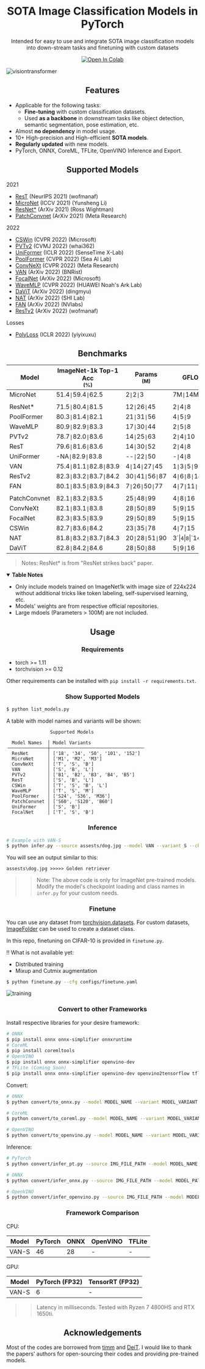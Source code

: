 # <div align="center">SOTA Image Classification Models in PyTorch</div>

<div align="center">
<p>Intended for easy to use and integrate SOTA image classification models into down-stream tasks and finetuning with custom datasets</p>

<a href="https://colab.research.google.com/github/sithu31296/image-classification/blob/main/tutorial.ipynb"><img src="https://colab.research.google.com/assets/colab-badge.svg" alt="Open In Colab"></a>

</div>

![visiontransformer](assests/vit_banner.png)

## <div align="center">Features</div>

* Applicable for the following tasks: 
  * **Fine-tuning** with custom classification datasets.
  * Used **as a backbone** in downstream tasks like object detection, semantic segmentation, pose estimation, etc.
* Almost **no dependency** in model usage.
* 10+ High-precision and High-efficient **SOTA models**.
* **Regularly updated** with new models.
* PyTorch, ONNX, CoreML, TFLite, OpenVINO Inference and Export.

## <div align="center">Supported Models</div>

2021
* [ResT](https://arxiv.org/abs/2105.13677v3) (NeurIPS 2021) (wofmanaf)
* [MicroNet](https://arxiv.org/abs/2108.05894v1) (ICCV 2021) (Yunsheng Li)
* [ResNet*](https://arxiv.org/abs/2110.00476) (ArXiv 2021) (Ross Wightman)
* [PatchConvnet](https://arxiv.org/abs/2112.13692) (ArXiv 2021) (Meta Research)

2022
* [CSWin](https://arxiv.org/abs/2107.00652v2) (CVPR 2022) (Microsoft)
* [PVTv2](https://arxiv.org/abs/2106.13797) (CVMJ 2022) (whai362)
* [UniFormer](https://arxiv.org/abs/2201.09450) (ICLR 2022) (SenseTime X-Lab)
* [PoolFormer](https://arxiv.org/abs/2111.11418) (CVPR 2022) (Sea AI Lab)
* [ConvNeXt](https://arxiv.org/abs/2201.03545) (CVPR 2022) (Meta Research)
* [VAN](https://arxiv.org/abs/2202.09741) (ArXiv 2022) (BNRist)
* [FocalNet](https://arxiv.org/abs/2203.11926) (ArXiv 2022) (Microsoft)
* [WaveMLP](https://arxiv.org/abs/2111.12294) (CVPR 2022) (HUAWEI Noah's Ark Lab)
* [DaViT](https://arxiv.org/abs/2204.03645) (ArXiv 2022) (dingmyu)
* [NAT](https://arxiv.org/abs/2204.07143) (ArXiv 2022) (SHI Lab)
* [FAN](https://arxiv.org/abs/2204.12451) (ArXiv 2022) (NVlabs)
* [ResTv2](https://arxiv.org/abs/2204.07366v1) (ArXiv 2022) (wofmanaf)

Losses
* [PolyLoss](https://arxiv.org/abs/2204.12511v1) (ICLR 2022) (yiyixuxu)

## <div align="center">Benchmarks</div>

Model | ImageNet-1k Top-1 Acc <br><sup>(%) | Params <br><sup>(M)  | GFLOPs | Variants & Weights
--- | --- | --- | --- | --- 
MicroNet | 51.4`\|`59.4`\|`62.5 | 2`\|`2`\|`3 | 7M`\|`14M`\|`23M | [M1][micronetw]\|[M2][micronetw]\|[M3][micronetw]
||
ResNet* | 71.5`\|`80.4`\|`81.5 | 12`\|`26`\|`45 | 2`\|`4`\|`8 | [18][rsb18]\|[50][rsb50]\|[101][rsb101]
PoolFormer | 80.3`\|`81.4`\|`82.1 | 21`\|`31`\|`56 | 4`\|`5`\|`9 | [S24][pfs24]\|[S36][pfs36]\|[M36][pfm36]
WaveMLP | 80.9`\|`82.9`\|`83.3 | 17`\|`30`\|`44 | 2`\|`5`\|`8 | [T][wavet]\|[S][waves]\|[M][wavem]
PVTv2 | 78.7`\|`82.0`\|`83.6 | 14`\|`25`\|`63 | 2`\|`4`\|`10 | [B1][pvt1]\|[B2][pvt2]\|[B4][pvt4]
ResT | 79.6`\|`81.6`\|`83.6 | 14`\|`30`\|`52 | 2`\|`4`\|`8 | [S][rests]\|[B][restb]\|[L][restl]
UniFormer | -NA`\|`82.9`\|`83.8 | --`\|`22`\|`50 | -`\|`4`\|`8 | -\|[S][uniformers]\|[B][uniformerb]
VAN | 75.4`\|`81.1`\|`82.8`\|`83.9 | 4`\|`14`\|`27`\|`45 | 1`\|`3`\|`5`\|`9 | T\|[S][vans]\|[B][vanb]\|[L][vanl]
ResTv2 | 82.3`\|`83.2`\|`83.7`\|`84.2 | 30`\|`41`\|`56`\|`87 | 4`\|`6`\|`8`\|`14 | T\|S\|B\|L
FAN | 80.1`\|`83.5`\|`83.9`\|`84.3 | 7`\|`26`\|`50`\|`77 | 4`\|`7`\|`11`\|`17 | T\|S\|B\|L
||
PatchConvnet | 82.1`\|`83.2`\|`83.5 | 25`\|`48`\|`99 | 4`\|`8`\|`16 | [S60][pcs60]\|[S120][pcs120]\|[B60][pcb60]
ConvNeXt | 82.1`\|`83.1`\|`83.8 | 28`\|`50`\|`89 | 5`\|`9`\|`15 | [T][convnextt]\|[S][convnexts]\|[B][convnextb]
FocalNet | 82.3`\|`83.5`\|`83.9 | 29`\|`50`\|`89 | 5`\|`9`\|`15 | [T][focalt]\|[S][focals]\|[B][focalb]
CSWin | 82.7`\|`83.6`\|`84.2 | 23`\|`35`\|`78 | 4`\|`7`\|`15 | [T][cswint]\|[S][cswins]\|[B][cswinb]
NAT | 81.8`\|`83.2`\|`83.7`\|`84.3 | 20`\|`28`\|`51`\|`90 | 3\`\|`4`\|`8`\|`14 | M\|T\|S\|B
DaViT | 82.8`\|`84.2`\|`84.6 | 28`\|`50`\|`88 | 5`\|`9`\|`16 | T\|S\|B

> Notes: ResNet* is from "ResNet strikes back" paper.

<details open>
  <summary><strong>Table Notes</strong></summary>

* Only include models trained on ImageNet1k with image size of 224x224 without additional tricks like token labeling, self-supervised learning, etc.
* Models' weights are from respective official repositories.
* Large mdoels (Parameters > 100M) are not included. 

</details>


## <div align="center">Usage</div>

### <div align="center">Requirements</div>

* torch >= 1.11
* torchvision >= 0.12

Other requirements can be installed with `pip install -r requirements.txt`.

</details>

### <div align="center">Show Supported Models</div>

```bash
$ python list_models.py
```

A table with model names and variants will be shown:

```
                Supported Models
               
  Model Names  │ Model Variants
╶──────────────┼──────────────────────────────────╴
  ResNet       │ ['18', '34', '50', '101', '152']
  MicroNet     │ ['M1', 'M2', 'M3']
  ConvNeXt     │ ['T', 'S', 'B']
  VAN          │ ['S', 'B', 'L']
  PVTv2        │ ['B1', 'B2', 'B3', 'B4', 'B5']
  ResT         │ ['S', 'B', 'L']
  CSWin        │ ['T', 'S', 'B', 'L']
  WaveMLP      │ ['T', 'S', 'M']
  PoolFormer   │ ['S24', 'S36', 'M36']
  PatchConvnet │ ['S60', 'S120', 'B60']
  UniFormer    │ ['S', 'B']
  FocalNet     │ ['T', 'S', 'B']
```

### <div align="center">Inference</div>

```bash
# Example with VAN-S
$ python infer.py --source assests/dog.jpg --model VAN --variant S --checkpoint /path/to/van_s
```

You will see an output similar to this:

```
assests\dog.jpg >>>>> Golden retriever
```

>> Note: The above code is only for ImageNet pre-trained models. Modify the model's checkpoint loading and class names in `infer.py` for your custom needs.

### <div align="center">Finetune</div>

You can use any dataset from [torchvision.datasets](https://pytorch.org/vision/stable/datasets.html#image-classification). For custom datasets, [ImageFolder](https://pytorch.org/vision/stable/generated/torchvision.datasets.ImageFolder.html#torchvision.datasets.ImageFolder) can be used to create a dataset class.

In this repo, finetuning on CIFAR-10 is provided in `finetune.py`.

!! What is not available yet:
* Distributed training
* Mixup and Cutmix augmentation

```bash
$ python finetune.py --cfg configs/finetune.yaml
```

![training](assests/train.png)

</details>

### <div align="center">Convert to other Frameworks</div>

Install respective libraries for your desire framework:

```bash
# ONNX
$ pip install onnx onnx-simplifier onnxruntime
# CoreML
$ pip install coremltools
# OpenVINO
$ pip install onnx onnx-simplifier openvino-dev 
# TFLite (Coming Soon)
$ pip install onnx onnx-simplifier openvino-dev openvino2tensorflow tflite-runtime
```

Convert:

```bash
# ONNX
$ python convert/to_onnx.py --model MODEL_NAME --variant MODEL_VARIANT --num_classes NUM_CLASSES --checkpoint /path/to/weights --size IMAGE_SIZE

# CoreML
$ python convert/to_coreml.py --model MODEL_NAME --variant MODEL_VARIANT --num_classes NUM_CLASSES --checkpoint /path/to/weights --size IMAGE_SIZE

# OpenVINO
$ python convert/to_openvino.py --model MODEL_NAME --variant MODEL_VARIANT --num_classes NUM_CLASSES --checkpoint /path/to/weights --size IMAGE_SIZE --precision FP32 or FP16
```

Inference:

```bash
# PyTorch
$ python convert/infer_pt.py --source IMG_FILE_PATH --model MODEL_NAME --variant MODEL_VARIANT --num_classes NUM_CLASSES --checkpoint /path/to/weights --size IMAGE_SIZE --device cuda or cpu

# ONNX
$ python convert/infer_onnx.py --source IMG_FILE_PATH --model MODEL_PATH

# OpenVINO
$ python convert/infer_openvino.py --source IMG_FILE_PATH --model MODEL_PATH --device CPU or GPU
```

### <div align="center">Framework Comparison</div>

CPU:

Model | PyTorch | ONNX | OpenVINO | TFLite
--- | --- | --- | --- | ---
VAN-S | 46 | 28 | - | -

GPU:

Model | PyTorch (FP32) | TensorRT (FP32) 
--- | --- | --- 
VAN-S | 6 | -

>> Latency in milliseconds. Tested with Ryzen 7 4800HS and RTX 1650ti.

## <div align="center">Acknowledgements</div>

Most of the codes are borrowed from [timm](https://github.com/rwightman/pytorch-image-models) and [DeiT](https://github.com/facebookresearch/deit). I would like to thank the papers' authors for open-sourcing their codes and providing pre-trained models.


[cswint]: https://github.com/microsoft/CSWin-Transformer/releases/download/v0.1.0/cswin_tiny_224.pth
[cswins]: https://github.com/microsoft/CSWin-Transformer/releases/download/v0.1.0/cswin_small_224.pth
[cswinb]: https://github.com/microsoft/CSWin-Transformer/releases/download/v0.1.0/cswin_base_224.pth
[rests]: https://drive.google.com/file/d/18YGFK_ZqE_AXZ3cMLyM1Q-OnvWj0WlKZ/view?usp=sharing
[restb]: https://drive.google.com/file/d/1CdjkmikUM8tP6xKPGXXOlWdGJ9heIZqf/view?usp=sharing
[restl]: https://drive.google.com/file/d/1J60OCXwvlwbNiTwoRj-iLnGaAN9q0-g9/view?usp=sharing
[pvt1]: https://drive.google.com/file/d/1aM0KFE3f-qIpP3xfhihlULF0-NNuk1m7/view?usp=sharing
[pvt2]: https://drive.google.com/file/d/1snw4TYUCD5z4d3aaId1iBdw-yUKjRmPC/view?usp=sharing
[pvt4]: https://drive.google.com/file/d/1LW-0CFHulqeIxV2cai45t-FyLNKGc5l0/view?usp=sharing
[micronetw]: https://drive.google.com/drive/folders/1j4JSTcAh94U2k-7jCl_3nwbNi0eduM2P?usp=sharing
[pfs24]: https://github.com/sail-sg/poolformer/releases/download/v1.0/poolformer_s24.pth.tar
[pfs36]: https://github.com/sail-sg/poolformer/releases/download/v1.0/poolformer_s36.pth.tar
[pfm36]: https://github.com/sail-sg/poolformer/releases/download/v1.0/poolformer_m36.pth.tar
[rsb18]: https://github.com/rwightman/pytorch-image-models/releases/download/v0.1-rsb-weights/resnet18_a1_0-d63eafa0.pth
[rsb50]: https://github.com/rwightman/pytorch-image-models/releases/download/v0.1-rsb-weights/resnet50_a1_0-14fe96d1.pth
[rsb101]: https://github.com/rwightman/pytorch-image-models/releases/download/v0.1-rsb-weights/resnet101_a1_0-cdcb52a9.pth
[pcs60]: https://dl.fbaipublicfiles.com/deit/s60_224_1k.pth
[pcs120]: https://dl.fbaipublicfiles.com/deit/s120_224_1k.pth
[pcb60]: https://dl.fbaipublicfiles.com/deit/b60_224_1k.pth
[convnextt]: https://dl.fbaipublicfiles.com/convnext/convnext_tiny_1k_224_ema.pth
[convnexts]: https://dl.fbaipublicfiles.com/convnext/convnext_small_1k_224_ema.pth
[convnextb]: https://dl.fbaipublicfiles.com/convnext/convnext_base_1k_224_ema.pth
[uniformers]: https://drive.google.com/file/d/1-uepH3Q3BhTmWU6HK-sGAGQC_MpfIiPD/view?usp=sharing
[uniformerb]: https://drive.google.com/file/d/1-wT39QazTGELxgrQIu6J12D3qcla3hui/view?usp=sharing
[wavet]: https://drive.google.com/file/d/1UHttXxHHGgy8ugwbfPqtxLyKIexLU4Q5/view?usp=sharing
[waves]: https://drive.google.com/file/d/17yaTAixP_j5Xu7B46P2_altAO8UhuEDw/view?usp=sharing
[wavem]: https://drive.google.com/file/d/1O8AbNRuVKsqbQ9lChYaz981AwVzkw-CR/view?usp=sharing
[vans]: https://drive.google.com/file/d/1LFsJHwxAs1TcXAjJ28G86_jwYwV8DzuG/view?usp=sharing
[vanb]: https://drive.google.com/file/d/1qApsgXCbngNYOji2UzJsfeEsPOu6dBo3/view?usp=sharing
[vanl]: https://drive.google.com/file/d/10n6u-W3IrqiCD-7wkotejV_1XiS9kuWF/view?usp=sharing
[focalt]: https://projects4jw.blob.core.windows.net/focalnet/release/classification/focalnet_tiny_lrf.pth
[focals]: https://projects4jw.blob.core.windows.net/focalnet/release/classification/focalnet_small_lrf.pth
[focalb]: https://projects4jw.blob.core.windows.net/focalnet/release/classification/focalnet_base_lrf.pth